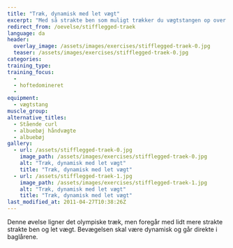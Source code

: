 ```yaml
---
title: "Træk, dynamisk med let vægt"
excerpt: "Med så strakte ben som muligt trækker du vægtstangen op over hovedet i en bevægelse. Stangen skal accelleres ved udstrækningen i hoften. Ret ryg."
redirect_from: /oevelse/stifflegged-traek
language: da
header:
  overlay_image: /assets/images/exercises/stifflegged-traek-0.jpg
  teaser: /assets/images/exercises/stifflegged-traek-0.jpg
categories:
training_type: 
training_focus: 
  - 
  - hoftedomineret
  - 
equipment:
  - vægtstang
muscle_group:
alternative_titles:
  - Stående curl
  - albuebøj håndvægte
  - albuebøj
gallery:
  - url: /assets/stifflegged-traek-0.jpg
    image_path: /assets/images/exercises/stifflegged-traek-0.jpg
    alt: "Træk, dynamisk med let vægt"
    title: "Træk, dynamisk med let vægt"
  - url: /assets/stifflegged-traek-1.jpg
    image_path: /assets/images/exercises/stifflegged-traek-1.jpg
    alt: "Træk, dynamisk med let vægt"
    title: "Træk, dynamisk med let vægt"
last_modified_at: 2011-04-27T10:38:26Z
---
```


Denne øvelse ligner det olympiske træk, men foregår med lidt mere strakte strakte ben og let vægt. Bevægelsen skal være dynamisk og går direkte i baglårene.
